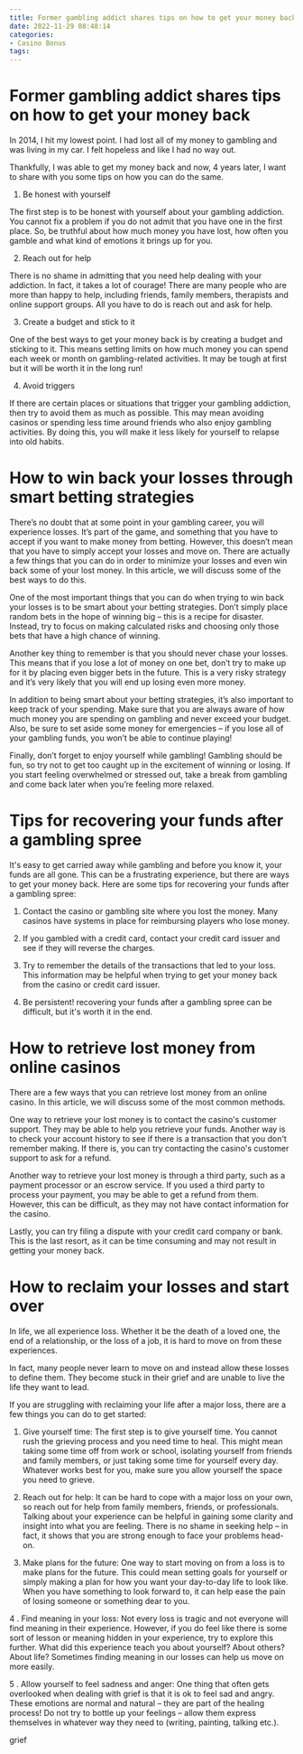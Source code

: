 ```yaml
---
title: Former gambling addict shares tips on how to get your money back
date: 2022-11-29 08:48:14
categories:
- Casino Bonus
tags:
---
```



#  Former gambling addict shares tips on how to get your money back

In 2014, I hit my lowest point. I had lost all of my money to gambling and was living in my car. I felt hopeless and like I had no way out.

Thankfully, I was able to get my money back and now, 4 years later, I want to share with you some tips on how you can do the same.

1. Be honest with yourself

The first step is to be honest with yourself about your gambling addiction. You cannot fix a problem if you do not admit that you have one in the first place. So, be truthful about how much money you have lost, how often you gamble and what kind of emotions it brings up for you.

2. Reach out for help

There is no shame in admitting that you need help dealing with your addiction. In fact, it takes a lot of courage! There are many people who are more than happy to help, including friends, family members, therapists and online support groups. All you have to do is reach out and ask for help.

3. Create a budget and stick to it

One of the best ways to get your money back is by creating a budget and sticking to it. This means setting limits on how much money you can spend each week or month on gambling-related activities. It may be tough at first but it will be worth it in the long run!

4. Avoid triggers

If there are certain places or situations that trigger your gambling addiction, then try to avoid them as much as possible. This may mean avoiding casinos or spending less time around friends who also enjoy gambling activities. By doing this, you will make it less likely for yourself to relapse into old habits.

#  How to win back your losses through smart betting strategies

There’s no doubt that at some point in your gambling career, you will experience losses. It’s part of the game, and something that you have to accept if you want to make money from betting. However, this doesn’t mean that you have to simply accept your losses and move on. There are actually a few things that you can do in order to minimize your losses and even win back some of your lost money. In this article, we will discuss some of the best ways to do this.

One of the most important things that you can do when trying to win back your losses is to be smart about your betting strategies. Don’t simply place random bets in the hope of winning big – this is a recipe for disaster. Instead, try to focus on making calculated risks and choosing only those bets that have a high chance of winning.

Another key thing to remember is that you should never chase your losses. This means that if you lose a lot of money on one bet, don’t try to make up for it by placing even bigger bets in the future. This is a very risky strategy and it’s very likely that you will end up losing even more money.

In addition to being smart about your betting strategies, it’s also important to keep track of your spending. Make sure that you are always aware of how much money you are spending on gambling and never exceed your budget. Also, be sure to set aside some money for emergencies – if you lose all of your gambling funds, you won’t be able to continue playing!

Finally, don’t forget to enjoy yourself while gambling! Gambling should be fun, so try not to get too caught up in the excitement of winning or losing. If you start feeling overwhelmed or stressed out, take a break from gambling and come back later when you’re feeling more relaxed.

#  Tips for recovering your funds after a gambling spree

It's easy to get carried away while gambling and before you know it, your funds are all gone. This can be a frustrating experience, but there are ways to get your money back. Here are some tips for recovering your funds after a gambling spree:

1. Contact the casino or gambling site where you lost the money. Many casinos have systems in place for reimbursing players who lose money.

2. If you gambled with a credit card, contact your credit card issuer and see if they will reverse the charges.

3. Try to remember the details of the transactions that led to your loss. This information may be helpful when trying to get your money back from the casino or credit card issuer.

4. Be persistent! recovering your funds after a gambling spree can be difficult, but it's worth it in the end.

#  How to retrieve lost money from online casinos

There are a few ways that you can retrieve lost money from an online casino. In this article, we will discuss some of the most common methods.

One way to retrieve your lost money is to contact the casino's customer support. They may be able to help you retrieve your funds. Another way is to check your account history to see if there is a transaction that you don't remember making. If there is, you can try contacting the casino's customer support to ask for a refund.

Another way to retrieve your lost money is through a third party, such as a payment processor or an escrow service. If you used a third party to process your payment, you may be able to get a refund from them. However, this can be difficult, as they may not have contact information for the casino.

Lastly, you can try filing a dispute with your credit card company or bank. This is the last resort, as it can be time consuming and may not result in getting your money back.

#  How to reclaim your losses and start over

In life, we all experience loss. Whether it be the death of a loved one, the end of a relationship, or the loss of a job, it is hard to move on from these experiences.

In fact, many people never learn to move on and instead allow these losses to define them. They become stuck in their grief and are unable to live the life they want to lead.

If you are struggling with reclaiming your life after a major loss, there are a few things you can do to get started:

1. Give yourself time: The first step is to give yourself time. You cannot rush the grieving process and you need time to heal. This might mean taking some time off from work or school, isolating yourself from friends and family members, or just taking some time for yourself every day. Whatever works best for you, make sure you allow yourself the space you need to grieve.

2. Reach out for help: It can be hard to cope with a major loss on your own, so reach out for help from family members, friends, or professionals. Talking about your experience can be helpful in gaining some clarity and insight into what you are feeling. There is no shame in seeking help – in fact, it shows that you are strong enough to face your problems head-on.

3. Make plans for the future: One way to start moving on from a loss is to make plans for the future. This could mean setting goals for yourself or simply making a plan for how you want your day-to-day life to look like. When you have something to look forward to, it can help ease the pain of losing someone or something dear to you.

4 . Find meaning in your loss: Not every loss is tragic and not everyone will find meaning in their experience. However, if you do feel like there is some sort of lesson or meaning hidden in your experience, try to explore this further. What did this experience teach you about yourself? About others? About life? Sometimes finding meaning in our losses can help us move on more easily.

5 . Allow yourself to feel sadness and anger: One thing that often gets overlooked when dealing with grief is that it is ok to feel sad and angry. These emotions are normal and natural – they are part of the healing process! Do not try to bottle up your feelings – allow them express themselves in whatever way they need to (writing, painting, talking etc.).


grief